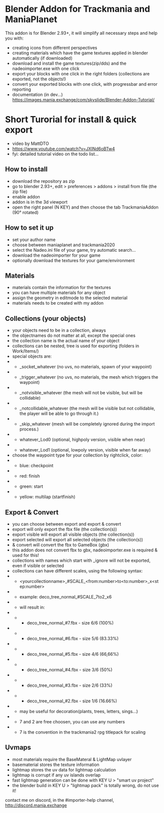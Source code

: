 # Blender Addon for Trackmania and ManiaPlanet
This addon is for Blender 2.93+, it will simplify all necessary steps and help you with:
- creating icons from different perspectives
- creating materials which have the game textures applied in blender automatically (if downloaded)
- download and install the game textures(zip/dds) and the nadeoimporter.exe with one click
- export your blocks with one click in the right folders (collections are exported, not the objects!)
- convert your exported blocks with one click, with progressbar and error reporting
- documentation (in dev...) https://images.mania.exchange/com/skyslide/Blender-Addon-Tutorial/

# Short Turorial for install & quick export
- video by MattDTO
- https://www.youtube.com/watch?v=JXINd6oBTw4
- fyi: detailed tutorial video on the todo list...


## How to install
- download the repository as zip
- go to blender 2.93+, edit > preferences > addons > install from file (the zip file)
- enable addon
- addon is in the 3d viewport
- open the right panel (N KEY) and then choose the tab TrackmaniaAddon (90° rotated)

## How to set it up
- set your author name
- choose between maniaplanet and trackmania2020
- select the Nadeo.ini file of your game, try automatic search...
- download the nadeoimporter for your game
- optionally download the textures for your game/environment

## Materials
- materials contain the information for the textures
- you can have multiple materials for any object
- assign the geometry in editmode to the selected material
- materials needs to be created with my addon

## Collections (your objects)
- your objects need to be in a collection, always
- the objectnames do not matter at all, except the special ones
- the collection name is the actual name of your object
- collections can be nested, tree is used for exporting (folders in Work/Items/)
- special objects are:
- - \_socket\_whatever   (no uvs, no materials, spawn of your waypoint)
- - \_trigger\_whatever  (no uvs, no materials, the mesh which triggers the waypoint)
- - \_notvisible\_whatever  (the mesh will not be visible, but will be collidable)
- - \_notcollidable\_whatever  (the mesh will be visible but not collidable, the player will be able to go through it.)
- - \_skip\_whatever  (mesh will be completely ignored during the import process.)
- - whatever_Lod0 (optional, highpoly version, visible when near)
- - whatever_Lod1 (optional, lowpoly  version, visible when far away)
- choose the waypoint type for your collection by rightclick, color:
- - blue:   checkpoint
- - red:    finish
- - green:  start
- - yellow: multilap (startfinish)

## Export & Convert
- you can choose between export and export & convert
- export will only export the fbx file (the collection(s))
- export visible will export all visible objects (the collection(s))
- export selected will export all selected objects (the collection(s))
- & convert will convert the fbx to GameBox (gbx)
- this addon does not convert fbx to gbx, nadeoimporter.exe is required & used for this!
- collections with names which start with \_ignore will not be exported, even if visible or selected
- collections can have different scales, using the following syntax:
- - \<yourcollectionname\>\_#SCALE\_\<from:number\>to\<to:number\>\_x\<step:number\>
- - example: deco_tree_normal_#SCALE_7to2_x6
- - will result in:
- - - deco_tree_normal_#7.fbx - size 6/6 (100%)
- - - deco_tree_normal_#6.fbx - size 5/6 (83.33%)
- - - deco_tree_normal_#5.fbx - size 4/6 (66,66%)
- - - deco_tree_normal_#4.fbx - size 3/6 (50%)
- - - deco_tree_normal_#3.fbx - size 2/6 (33%)
- - - deco_tree_normal_#2.fbx - size 1/6 (16.66%)
- - may be useful for decoration(plants, trees, letters, sings...)
- - 7 and 2 are free choosen, you can use any numbers
- - 7 is the convention in the trackmania2 rpg titlepack for scaling

## Uvmaps
- most materials require the BaseMateral & LightMap uvlayer
- basematerial stores the texture information
- lightmap stores the uv data for lightmap calculation
- lightmap is corrupt if any uv islands overlap
- fast lightmap generation can be done with KEY U > "smart uv project"
- the blender build in KEY U > "lightmap pack" is totally wrong, do not use it!

contact me on discord, in the #importer-help channel, http://discord.mania.exchange

